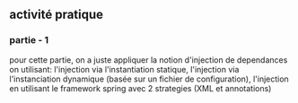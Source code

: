 ## activité pratique
### partie - 1

pour cette partie, on a juste appliquer la notion d'injection de dependances on utilisant:
l'injection via l'instantiation statique,
l'injection via l'instanciation dynamique (basée sur un fichier de configuration),
l'injection en utilisant le framework spring avec 2 strategies (XML et annotations)
  

